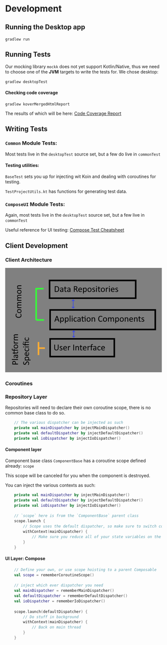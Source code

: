 # Development

## Running the Desktop app

`gradlew run`

## Running Tests

Our mocking library `mockk` does not yet support Kotlin/Native, thus we need to choose one of the **JVM** targets to
write the tests for. We chose desktop:

`gradlew desktopTest`

#### Checking code coverage

`gradlew koverMergedHtmlReport`

The results of which will be here:
[Code Coverage Report](./build/reports/kover/merged/html/index.html)

## Writing Tests

### `Common` Module Tests:

Most tests live in the `desktopTest` source set, but a few do live in `commonTest`

#### Testing utilities:

`BaseTest` sets you up for injecting wit Koin and dealing with coroutines for testing.

`TestProjectUtils.kt` has functions for generating test data.

### `ComposeUI` Module Tests:

Again, most tests live in the `desktopTest` source set, but a few live in `commonTest`

Useful reference for UI
testing: [Compose Test Cheatsheet](https://developer.android.com/reference/kotlin/androidx/compose/ui/test/package-summary)


## Client Development
### Client Architecture

![Client Architecture Layers](readme/client-architecture-layers.png)

### Coroutines

### Repository Layer
Repositories will need to declare their own coroutine scope, there is no common base class to do so.
```kotlin
	// The various dispatcher can be injected as such
	private val mainDispatcher by injectMainDispatcher()
	private val defaultDispatcher by injectDefaultDispatcher()
	private val ioDispatcher by injectIoDispatcher()
```

#### Component layer
Component base class `ComponentBase` has a coroutine scope defined already: `scope`

This scope will be canceled for you when the component is destroyed.

You can inject the various contexts as such:
```kotlin
	private val mainDispatcher by injectMainDispatcher()
	private val defaultDispatcher by injectDefaultDispatcher()
	private val ioDispatcher by injectIoDispatcher()

	// `scope` here is from the `ComponentBase` parent class
	scope.launch {
        // Scope uses the default dispatcher, so make sure to switch contexts when necessary
        withContext(mainDispatcher) {
			// Make sure you reduce all of your state variables on the main thread
		}
	}
```

#### UI Layer: Compose
```kotlin
	// Define your own, or use scope hoisting to a parent Composable
	val scope = rememberCoroutineScope()

	// inject which ever dispatcher you need
	val mainDispatcher = rememberMainDispatcher()
	val defaultDispatcher = rememberDefaultDispatcher()
	val ioDispatcher = rememberIoDispatcher()
	
	scope.launch(defaultDispatcher) { 
		// Do stuff in background
		withContext(mainDispatcher) {
			// Back on main thread
		}
	}
```